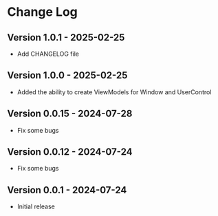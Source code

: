 # Change Log

## Version 1.0.1 - 2025-02-25

- Add CHANGELOG file

## Version 1.0.0 - 2025-02-25

- Added the ability to create ViewModels for Window and UserControl

## Version 0.0.15 - 2024-07-28

- Fix some bugs

## Version 0.0.12 - 2024-07-24

- Fix some bugs

## Version 0.0.1 - 2024-07-24

- Initial release
